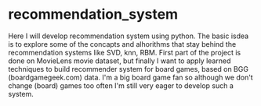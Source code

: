 # recommendation_system
Here I will develop recommendation system using python. The basic isdea is to explore some of the concapts and alhorithms that stay behind the recommendation systems like SVD, knn, RBM. First part of the project is done on MovieLens movie dataset, but finally I want to apply learned techniques to build recommender system for board games, based on BGG (boardgamegeek.com) data. I'm a big board game fan so although we don't change (board) games too often I'm still very eager to develop such a system.
